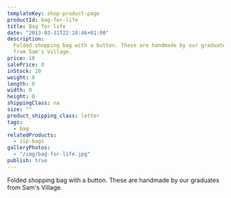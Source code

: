 ```yaml
---
templateKey: shop-product-page
productId: bag-for-life
title: Bag for life
date: "2013-03-31T22:18:46+01:00"
description:
  Folded shopping bag with a button. These are handmade by our graduates
  from Sam's Village.
price: 10
salePrice: 0
inStock: 20
weight: 0
length: 0
width: 0
height: 0
shippingClass: na
size: ""
product_shipping_class: letter
tags:
  - bag
relatedProducts:
  - zip-bags
galleryPhotos:
  - "/img/bag-for-life.jpg"
publish: true
---
```


Folded shopping bag with a button. These are handmade by our graduates from Sam's Village.
